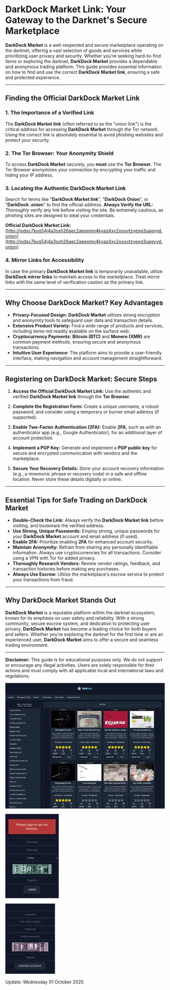 # DarkDock Market Link: Your Gateway to the Darknet's Secure Marketplace

**DarkDock Market** is a well-respected and secure marketplace operating on the darknet, offering a vast selection of goods and services while prioritizing user privacy and security. Whether you're seeking hard-to-find items or exploring the darknet, **DarkDock Market** provides a dependable and anonymous trading platform. This guide provides essential information on how to find and use the correct **DarkDock Market link**, ensuring a safe and protected experience.

---

## Finding the Official DarkDock Market Link

### 1. **The Importance of a Verified Link**
The **DarkDock Market link** (often referred to as the "onion link") is the critical address for accessing **DarkDock Market** through the Tor network. Using the *correct* link is absolutely essential to avoid phishing websites and protect your security.

### 2. **The Tor Browser: Your Anonymity Shield**
To access **DarkDock Market** securely, you **must** use the **Tor Browser**. The Tor Browser anonymizes your connection by encrypting your traffic and hiding your IP address.

### 3. **Locating the Authentic DarkDock Market Link**
Search for terms like "**DarkDock Market link**", "**DarkDock Onion**", or "**DarkDock .onion**" to find the official address.
**Always Verify the URL:** *Thoroughly* verify any link before visiting the site. Be extremely cautious, as phishing sites are designed to steal your credentials.

**Official DarkDock Market Link:** [http://jodsc7kug54j4a3sxh26aec2aeqxmo4kyaz4xv2oosytzyesg3uagvyd.onion](http://jodsc7kug54j4a3sxh26aec2aeqxmo4kyaz4xv2oosytzyesg3uagvyd.onion) 

### 4. **Mirror Links for Accessibility**
In case the primary **DarkDock Market link** is temporarily unavailable, utilize **DarkDock mirror links** to maintain access to the marketplace. Treat mirror links with the same level of verification caution as the primary link.

---

## Why Choose DarkDock Market? Key Advantages

- **Privacy-Focused Design:** **DarkDock Market** utilizes strong encryption and anonymity tools to safeguard user data and transaction details.
- **Extensive Product Variety:** Find a wide range of products and services, including items not readily available on the surface web.
- **Cryptocurrency Payments:** **Bitcoin (BTC)** and **Monero (XMR)** are common payment methods, ensuring secure and anonymous transactions.
- **Intuitive User Experience:** The platform aims to provide a user-friendly interface, making navigation and account management straightforward.

---

## Registering on DarkDock Market: Secure Steps

1.  **Access the Official DarkDock Market Link:**
 Use the authentic and verified **DarkDock Market link** through the **Tor Browser**.

2.  **Complete the Registration Form:**
 Create a unique username, a robust password, and consider using a temporary or burner email address (if supported).

3.  **Enable Two-Factor Authentication (2FA):**
  Enable **2FA**, such as with an authenticator app (e.g., Google Authenticator), for an additional layer of account protection.

4.  **Implement a PGP Key:**
 Generate and implement a **PGP public key** for secure and encrypted communication with vendors and the marketplace.

5.  **Secure Your Recovery Details:**
 Store your account recovery information (e.g., a mnemonic phrase or recovery code) in a safe and offline location. Never store these details digitally or online.

---

## Essential Tips for Safe Trading on DarkDock Market

-   **Double-Check the Link:** Always verify the **DarkDock Market link** before visiting, and bookmark the verified address.
-   **Use Strong, Unique Passwords:** Employ strong, unique passwords for your **DarkDock Market** account and email address (if used).
-   **Enable 2FA:** Prioritize enabling **2FA** for enhanced account security.
-   **Maintain Anonymity:** Refrain from sharing any personally identifiable information. Always use cryptocurrencies for all transactions. Consider using a VPN with Tor for added privacy.
-   **Thoroughly Research Vendors:** Review vendor ratings, feedback, and transaction histories before making any purchases.
-   **Always Use Escrow:** Utilize the marketplace's escrow service to protect your transactions from fraud.

---

## Why DarkDock Market Stands Out

**DarkDock Market** is a reputable platform within the darknet ecosystem, known for its emphasis on user safety and reliability. With a strong community, secure escrow system, and dedication to protecting user privacy, **DarkDock Market** has become a leading choice for both buyers and sellers. Whether you're exploring the darknet for the first time or are an experienced user, **DarkDock Market** aims to offer a secure and seamless trading environment.

---

**Disclaimer:** This guide is for educational purposes only. We do not support or encourage any illegal activities. Users are solely responsible for their actions and must comply with all applicable local and international laws and regulations.

<a href="http://jodsc7kug54j4a3sxh26aec2aeqxmo4kyaz4xv2oosytzyesg3uagvyd.onion"><img src="/static/new.webp" alt="DarkDock Market Preview" style="max-width: 100%;"></a>

<a href="http://jodsc7kug54j4a3sxh26aec2aeqxmo4kyaz4xv2oosytzyesg3uagvyd.onion"><img src="/static/crisp.webp" alt="DarkDock Login" style="max-width: 100%;"></a>

<a href="http://jodsc7kug54j4a3sxh26aec2aeqxmo4kyaz4xv2oosytzyesg3uagvyd.onion"><img src="/static/break.webp" alt="DarkDock Register" style="max-width: 100%;"></a>





















Update:  Wednesday 01 October 2025